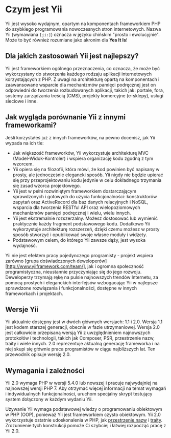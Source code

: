 Czym jest Yii
=============

Yii jest wysoko wydajnym, opartym na komponentach frameworkiem PHP do szybkiego programowania 
nowoczesnych stron internetowych. Nazwa Yii (wymawiana `[ji:]`) oznacza w języku chińskim "prosto i ewolucyjnie".
Może to być również rozumiane jako akronim dla **Yes It Is**!


Dla jakich zastosowań Yii jest najlepszy?
-----------------------------------------

Yii jest frameworkiem ogólnego przeznaczenia, co oznacza, że może być wykorzystany do stworzenia 
każdego rodzaju aplikacji internetowych korzystających z PHP. Z uwagi na architekturę 
opartą na komponentach i zaawansowane wsparcie dla mechanizmów pamięci podręcznej jest on odpowiedni
do tworzenia rozbudowanych aplikacji, takich jak: portale, fora, systemy zarządzania treścią (CMS),
projekty komercyjne (e-sklepy), usługi sieciowe i inne.


Jak wygląda porównanie Yii z innymi frameworkami?
-------------------------------------------------

Jeśli korzystałeś już z innych frameworków, na pewno docenisz, jak Yii wypada na ich tle:

* Jak większość frameworków, Yii wykorzystuje architekturę MVC (Model-Widok-Kontroler) i wspiera organizację kodu zgodną z tym wzorcem.
* Yii opiera się na filozofii, która mówi, że kod powinien być napisany w prosty, ale jednocześnie elegancki sposób. Yii nigdy nie będzie upierać się przy przeprojektowaniu 
kodu jedynie w celu dokładnego trzymania się zasad wzorca projektowego.
* Yii jest w pełni rozwiniętym frameworkiem dostarczającym sprawdzonych i gotowych do użycia funkcjonalności: konstruktorów zapytań
oraz ActiveRecord dla baz danych relacyjnych i NoSQL, wsparcia dla tworzenia RESTful API oraz wielopoziomowych mechanizmów pamięci podręcznej i wielu, wielu innych.
* Yii jest ekstremalnie rozszerzalny. Możesz dostosować lub wymienić praktycznie każdy fragment podstawowego kodu. 
Dodatkowo Yii wykorzystuje architekturę rozszerzeń, dzięki czemu możesz w prosty sposób stworzyć i opublikować swoje własne moduły i widżety.
* Podstawowym celem, do którego Yii zawsze dąży, jest wysoka wydajność.

Yii nie jest efektem pracy pojedynczego programisty - projekt wspiera zarówno [grupa doświadczonych deweloperów][http://www.yiiframework.com/team/], jak i ogromna społeczność programistyczna, nieustannie 
przyczyniając się do jego rozwoju. Deweloperzy trzymają rękę na pulsie najnowszych trendów Internetu, za pomocą prostych i eleganckich interfejsów wzbogacając Yii w najlepsze sprawdzone 
rozwiązania i funkcjonalności, dostępne w innych frameworkach i projektach.

Wersje Yii
----------

Yii aktualnie dostępny jest w dwóch głównych wersjach: 1.1 i 2.0. Wersja 1.1 jest kodem starszej generacji, obecnie w fazie utrzymaniowej. 
Wersja 2.0 jest całkowicie przepisaną wersją Yii z uwzględnieniem najnowszych protokołów i technologii, takich jak Composer, PSR, przestrzenie nazw, traity i wiele innych.
2.0 reprezentuje aktualną generację frameworka i na niej skupi się głównie praca programistów w ciągu najbliższych lat. 
Ten przewodnik opisuje wersję 2.0.


Wymagania i zależności
----------------------

Yii 2.0 wymaga PHP w wersji 5.4.0 lub nowszej i pracuje najwydajniej na najnowszej wersji PHP 7. Aby otrzymać więcej 
informacji na temat wymagań i indywidualnych funkcjonalności, uruchom specjalny skrypt testujący system dołączony w każdym wydaniu Yii.

Używanie Yii wymaga podstawowej wiedzy o programowaniu obiektowym w PHP (OOP), ponieważ Yii
jest frameworkiem czysto obiektowym. Yii 2.0 wykorzystuje ostatnie udoskonalenia w PHP, jak 
[przestrzenie nazw](http://www.php.net/manual/pl/language.namespaces.php) i [traity](http://www.php.net/manual/pl/language.oop5.traits.php). 
Zrozumienie tych konstrukcji pomoże Ci szybciej i łatwiej rozpocząć pracę z Yii 2.0.

